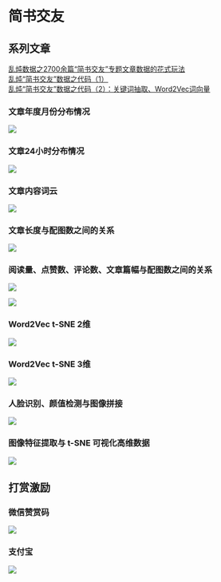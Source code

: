 # 简书交友
## 系列文章
[乱炖数据之2700余篇“简书交友”专题文章数据的花式玩法](https://zhuanlan.zhihu.com/p/37618589)   
[乱炖“简书交友”数据之代码（1）](https://zhuanlan.zhihu.com/p/38058243)   
[乱炖“简书交友”数据之代码（2）：关键词抽取、Word2Vec词向量](https://zhuanlan.zhihu.com/p/38162556)   

### 文章年度月份分布情况
![](Images/“简书交友”专题文章之年度月份分布情况.png)

### 文章24小时分布情况
![](Images/“简书交友”专题文章之24小时分布情况.png)

### 文章内容词云
![](Images/Content-wordcloud-3.png)

### 文章长度与配图数之间的关系
![](Images/seaborn-jointplot-1.png)

### 阅读量、点赞数、评论数、文章篇幅与配图数之间的关系
![](Images/seaborn-pairplot.png)

![](Images/seaborn-heatmap-2.png)

### Word2Vec t-SNE 2维
![](Images/word2vec-demo-1.JPG)

### Word2Vec t-SNE 3维
![](Images/word2vec-demo-2.JPG)

### 人脸识别、颜值检测与图像拼接
![](Images/FaceCropped_Size33_4_100pixel_255pics_random_3.png)

### 图像特征提取与 t-SNE 可视化高维数据
![](Images/Features_1000_Artical_Images_300PCA-tSNE.png)

## 打赏激励
### 微信赞赏码
![](Images/reward-weixin.png)

### 支付宝
![](Images/reward-alipay_2.png)
